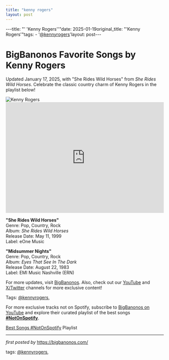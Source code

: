 ```yaml
---
title: "kenny rogers"
layout: post
---
```

---title: "' 'Kenny Rogers''"date: 2025-01-19original_title: "'Kenny Rogers'"tags:  - '[@kennyrogers](/tags/kennyrogers/)'layout: post---<!-- Title of the Post --><h1 >BigBanonos Favorite Songs by Kenny Rogers</h1> <!-- Introductory Text --><p >Updated January 17, 2025, with "She Rides Wild Horses" from <em>She Rides Wild Horses</em>. Celebrate the classic country charm of Kenny Rogers in the playlist below!</p> <!-- Featured Image --><div > <img src="https://i.scdn.co/image/ab67616d0000b27392089ddbc4ebd1f4d7e85bdb" alt="Kenny Rogers" /></div> <!-- Spotify Embed --><div > <iframe src="https://open.spotify.com/embed/playlist/60yD05XBytStD1E4wbB7Wm?utm_source=generator" width="100%" height="352" frameborder="0" allowfullscreen="" allow="autoplay; clipboard-write; encrypted-media; fullscreen; picture-in-picture" loading="lazy"></iframe></div> <!-- Song Information --><div > <p><strong>"She Rides Wild Horses"</strong><br> Genre: Pop, Country, Rock<br> Album: <em>She Rides Wild Horses</em><br> Release Date: May 11, 1999<br> Label: eOne Music</p> <p><strong>"Midsummer Nights"</strong><br> Genre: Pop, Country, Rock<br> Album: <em>Eyes That See In The Dark</em><br> Release Date: August 22, 1983<br> Label: EMI Music Nashville (ERN)</p></div> <!-- Footer Links --><div > <p>For more updates, visit <a href="https://bigbanonos.com/" target="_blank">BigBanonos</a>. Also, check out our <a href="https://www.youtube.com/[@BigBanonos](/tags/BigBanonos/)" target="_blank">YouTube</a> and <a href="https://x.com/bigbanonos" target="_blank">X/Twitter</a> channels for more exclusive content!</p></div> <!-- Tags --><p >Tags: [@kennyrogers](/tags/kennyrogers/),</p><!--Subscribe and Playlist Links--><div>    <p>For more exclusive tracks not on Spotify, subscribe to <a href="https://www.youtube.com/[@BigBanonos](/tags/BigBanonos/)" target="_blank">BigBanonos on YouTube</a> and explore their curated playlist of the best songs <strong>[#NotOnSpotify](/tags/NotOnSpotify/)</strong>.</p>    <p><a href="https://www.youtube.com/playlist?list=PLtuNtuTatqI0kFahUCbtbfenC_ET5O_tr" target="_blank">Best Songs [#NotOnSpotify](/tags/NotOnSpotify/) Playlist<br /></a></p></div><hr /><p><em>first posted by</em> <a href="https://bigbanonos.com/" rel="noopener" target="_new">https://bigbanonos.com/</a></p><p>tags: [@kennyrogers](/tags/kennyrogers/),</p>
